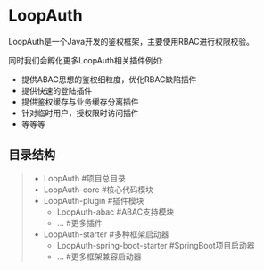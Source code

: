 # LoopAuth
LoopAuth是一个Java开发的鉴权框架，主要使用RBAC进行权限校验。

同时我们会孵化更多LoopAuth相关插件例如:

- 提供ABAC思想的鉴权细粒度，优化RBAC缺陷插件
- 提供快速的登陆插件
- 提供鉴权缓存与业务缓存分离插件
- 针对临时用户，授权限时访问插件
- 等等等

## 目录结构
>- LoopAuth #项目总目录
>  - LoopAuth-core #核心代码模块
>  - LoopAuth-plugin #插件模块
>    - LoopAuth-abac #ABAC支持模块
>    - ... #更多插件
>  - LoopAuth-starter #多种框架启动器
>    - LoopAuth-spring-boot-starter #SpringBoot项目启动器
>    - ... #更多框架兼容启动器